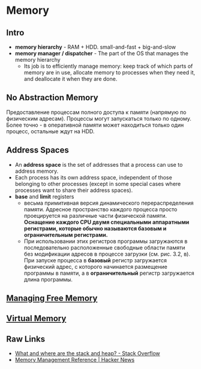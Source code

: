 # Memory
## Intro
* **memory hierarchy** - RAM + HDD. small-and-fast + big-and-slow
* **memory manager / dispatcher** - The part of the OS that manages the memory hierarchy 
	* Its job is to efficiently manage memory: keep track of which parts of memory are in use, allocate memory to processes when they need it, and deallocate it when they are done. 

## No Abstraction Memory
Предоставление процессам полного доступа к памяти (напрямую по физическим адресам). Процессы могут запускаться только по одному. Более точно - в оперативной памяти может находиться только один процесс, остальные ждут на HDD. 

## Address Spaces
* An **address space** is the set of addresses that a process can use to address memory. 
* Each process has its own address space, independent of those belonging to other processes (except in some special cases where processes want to share their address spaces).
* **base** and **limit** registers
	* весьма примитивная версия динамического перераспределения памяти. Адресное пространство каждого процесса просто проецируется на различные части физической памяти. **Оснащение каждого CPU двумя специальными аппаратными регистрами, которые обычно называются базовым и ограничительным регистрами.**
	* При использовании этих регистров программы загружаются в последовательно расположенные свободные области памяти без модификации адресов в процессе загрузки (см. рис. 3.2, в). При запуске процесса в **базовый** регистр загружается физический адрес, с которого начинается размещение программы в памяти, а в **ограничительный** регистр загружается длина программы.

## [Managing Free Memory](managing-free-memory.md)
## [Virtual Memory](virtual-memory.md)
## Raw Links
- [What and where are the stack and heap? - Stack Overflow](http://stackoverflow.com/questions/79923/what-and-where-are-the-stack-and-heap)
- [Memory Management Reference | Hacker News](https://news.ycombinator.com/item?id=16087689)
